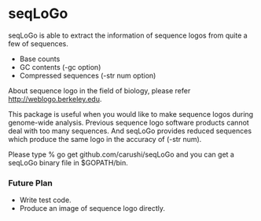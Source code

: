 seqLoGo
=======

seqLoGo is able to extract the information of sequence logos from quite a few of sequences.

* Base counts
* GC contents (-gc option)
* Compressed sequences (-str num option)

About sequence logo in the field of biology, please refer http://weblogo.berkeley.edu.

This package is useful when you would like to make sequence logos during genome-wide analysis.
Previous sequence logo software products cannot deal with too many sequences.
And seqLoGo provides reduced sequences which produce the same logo in the accuracy of (-str num).

Please type
	% go get github.com/carushi/seqLoGo
and you can get a seqLoGo binary file in $GOPATH/bin.

### Future Plan

* Write test code.
* Produce an image of sequence logo directly.

